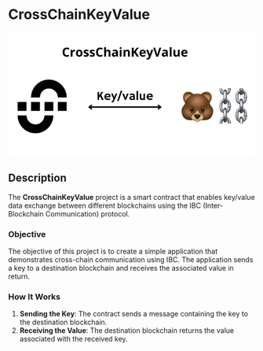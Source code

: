 # CrossChainKeyValue

![CrossChainKeyValue](./union_bera.png)

## Description

The **CrossChainKeyValue** project is a smart contract that enables key/value data exchange between different blockchains using the IBC (Inter-Blockchain Communication) protocol.

### Objective

The objective of this project is to create a simple application that demonstrates cross-chain communication using IBC. The application sends a key to a destination blockchain and receives the associated value in return.

### How It Works

1. **Sending the Key**: The contract sends a message containing the key to the destination blockchain.
2. **Receiving the Value**: The destination blockchain returns the value associated with the received key.


